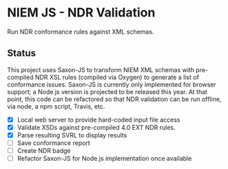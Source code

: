 
# NIEM JS - NDR Validation

Run NDR conformance rules against XML schemas.

## Status

This project uses Saxon-JS to transform NIEM XML schemas with pre-compiled NDR XSL rules (compiled via Oxygen) to generate a list of conformance issues.  Saxon-JS is currently only implemented for browser support; a Node.js version is projected to be released this year.  At that point, this code can be refactored so that NDR validation can be run offline, via node, a npm script, Travis, etc.

- [x] Local web server to provide hard-coded input file access
- [x] Validate XSDs against pre-compiled 4.0 EXT NDR rules.
- [x] Parse resulting SVRL to display results
- [ ] Save conformance report
- [ ] Create NDR badge
- [ ] Refactor Saxon-JS for Node.js implementation once available

